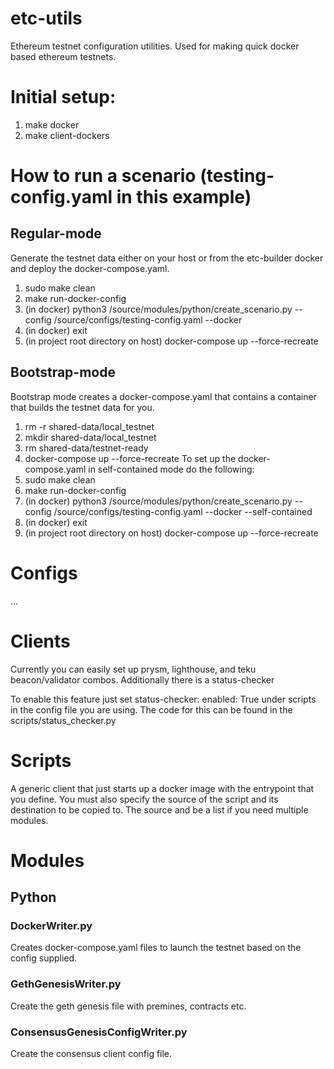 # etc-utils
Ethereum testnet configuration utilities. Used for making quick docker based ethereum testnets.
# Initial setup:
1. make docker
2. make client-dockers

# How to run a scenario (testing-config.yaml in this example)
## Regular-mode
Generate the testnet data either on your host or from the etc-builder docker and deploy the docker-compose.yaml.

1. sudo make clean
2. make run-docker-config
3. (in docker) python3 /source/modules/python/create\_scenario.py --config /source/configs/testing-config.yaml --docker
4. (in docker) exit
5. (in project root directory on host) docker-compose up --force-recreate
## Bootstrap-mode
Bootstrap mode creates a docker-compose.yaml that contains a container that builds the testnet data for you.

1. rm -r shared-data/local\_testnet
2. mkdir shared-data/local\_testnet
3. rm shared-data/testnet-ready
4. docker-compose up --force-recreate
To set up the docker-compose.yaml in self-contained mode do the following:
1. sudo make clean
2. make run-docker-config
3. (in docker) python3 /source/modules/python/create\_scenario.py --config /source/configs/testing-config.yaml --docker --self-contained
4. (in docker) exit
5. (in project root directory on host) docker-compose up --force-recreate


# Configs
...

# Clients
Currently you can easily set up prysm, lighthouse, and teku beacon/validator combos. Additionally there is a status-checker

To enable this feature just set status-checker: enabled: True under scripts in the config file you are using. The code for this can be found
in the scripts/status\_checker.py

# Scripts
A generic client that just starts up a docker image with the entrypoint that you define. You must also specify the source of the script and its destination to be copied to. The source and be a list if you need multiple modules. 
# Modules
## Python
### DockerWriter.py
Creates docker-compose.yaml files to launch the testnet based on the config supplied.
### GethGenesisWriter.py
Create the geth genesis file with premines, contracts etc. 
### ConsensusGenesisConfigWriter.py
Create the consensus client config file.
